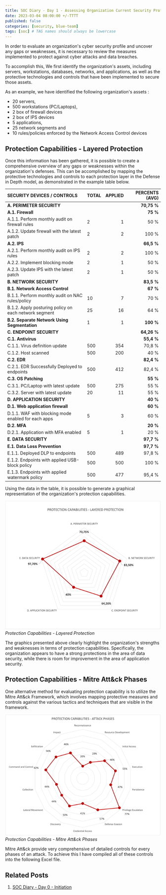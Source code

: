 ```yaml
---
title: SOC Diary - Day 1 - Assessing Organization Current Security Profile
date: 2023-03-04 08:00:00 +/-TTTT
published: false
categories: [security, blue-team]
tags: [soc] # TAG names should always be lowercase
---
```


In order to evaluate an organization's cyber security profile and uncover any gaps or weaknesses, it is necessary to review the measures implemented to protect against cyber attacks and data breaches.

To accomplish this, We first identify the organization's assets, including servers, workstations, databases, networks, and applications, as well as the protective technologies and controls that have been implemented to secure those assets.

As an example, we have identified the following organization's assets :

- 20 servers,
- 500 workstations (PC/Laptops),
- 2 box of firewall devices
- 2 box of IPS devices
- 5 applications,
- 25 network segments and
- 10 rules/policies enforced by the Network Access Control devices

## Protection Capabilities - Layered Protection

Once this information has been gathered, it is possible to create a comprehensive overview of any gaps or weaknesses within the organization's defenses. This can be accomplished by mapping the protective technologies and controls to each protection layer in the Defense in Depth model, as demonstrated in the example table below.

| SECURITY DEVICES / CONTROLS                           | TOTAL | APPLIED | PERCENTS (AVG) |
| :---------------------------------------------------- | :---- | ------: | -------------: |
| **A. PERIMETER SECURITY**                             |       |         |    **70,75 %** |
| **A.1. Firewall**                                     |       |         |       **75 %** |
| A.1.1. Perform monthly audit on firewall rules        | 2     |       1 |           50 % |
| A.1.2. Update firewall with the latest patch          | 2     |       2 |          100 % |
| **A.2. IPS**                                          |       |         |     **66,5 %** |
| A.2.1. Perform monthly audit on IPS rules             | 2     |       2 |          100 % |
| A.2.2. Implement blocking mode                        | 2     |       1 |           50 % |
| A.2.3. Update IPS with the latest patch               | 2     |       1 |           50 % |
| **B. NETWORK SECURITY**                               |       |         |     **83,5 %** |
| **B.1. Network Access Control**                       |       |         |       **67 %** |
| B.1.1. Perform monthly audit on NAC rules/policy      | 10    |       7 |           70 % |
| B.1.2. Apply posturing policy on each network segment | 25    |      16 |           64 % |
| **B.2. Separate Network Using Segmentation**          | 1     |       1 |      **100 %** |
| **C. ENDPOINT SECURITY**                              |       |         |    **64,26 %** |
| **C.1. Antivirus**                                    |       |         |     **55,4 %** |
| C.1.1. Virus definition update                        | 500   |     354 |         70,8 % |
| C.1.2. Host scanned                                   | 500   |     200 |           40 % |
| **C.2. EDR**                                          |       |         |     **82,4 %** |
| C.2.1. EDR Successfully Deployed to endpoints         | 500   |     412 |         82,4 % |
| **C.3. OS Patching**                                  |       |         |       **55 %** |
| C.3.1. PC/Laptop with latest update                   | 500   |     275 |           55 % |
| C.3.2. Server with latest update                      | 20    |      11 |           55 % |
| **D. APPLICATION SECURITY**                           |       |         |       **40 %** |
| **D.1. Web application firewall**                     |       |         |       **60 %** |
| D.1.1. WAF with blocking mode enabled for each apps   | 5     |       3 |           60 % |
| **D.2. MFA**                                          |       |         |       **20 %** |
| D.2.1. Application with MFA enabled                   | 5     |       1 |           20 % |
| **E. DATA SECURITY**                                  |       |         |     **97,7 %** |
| **E.1. Data Loss Prevention**                         |       |         |     **97,7 %** |
| E.1.1. Deployed DLP to endpoints                      | 500   |     489 |         97,8 % |
| E.1.2. Endpoints with applied USB-block policy        | 500   |     500 |          100 % |
| E.1.3. Endpoints with applied watermark policy        | 500   |     477 |         95,4 % |

Using the data in the table, it is possible to generate a graphical representation of the organization's protection capabilities.

![protection capabilities](/assets/img/2023-03-03/layered-protection.png)
_Protection Capabilities - Layered Protection_

The graphics presented above clearly highlight the organization's strengths and weaknesses in terms of protection capabilities. Specifically, the organization appears to have a strong protections in the area of data security, while there is room for improvement in the area of application security.

## Protection Capabilities - Mitre Att&ck Phases

One alternative method for evaluating protection capability is to utilize the Mitre Att&ck Framework, which involves mapping protective measures and controls against the various tactics and techniques that are visible in the framework.

![protection capabilities - Mitre Att&ck Phases](/assets/img/2023-03-03/attack-phases.png)
_Protection Capabilities - Mitre Att&ck Phases_

Mitre Att&ck provide very comprehensive of detailed controls for every phases of an attack. To achieve this I have compiled all of these controls into the following Excel file.

## Related Posts

1. [SOC Diary - Day 0 - Initiation](https://sensibleclown.com/posts/soc-diary-day-0/)
